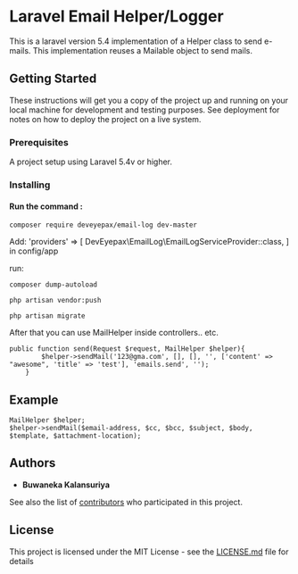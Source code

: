 # Laravel Email Helper/Logger

This is a laravel version 5.4 implementation of a Helper class to send e-mails. This implementation reuses a Mailable object to send mails.


## Getting Started

These instructions will get you a copy of the project up and running on your local machine for development and testing purposes. See deployment for notes on how to deploy the project on a live system.

### Prerequisites

A project setup using Laravel 5.4v or higher. 

### Installing

#### Run the command : 
```
composer require deveyepax/email-log dev-master
```

Add: 
 'providers' => [
    DevEyepax\EmailLog\EmailLogServiceProvider::class,
  ]
  in config/app
  
run:
```
composer dump-autoload
```

```
php artisan vendor:push
```

```
php artisan migrate
```

After that you can use MailHelper inside controllers.. etc.

```
public function send(Request $request, MailHelper $helper){
        $helper->sendMail('123@gma.com', [], [], '', ['content' => "awesome", 'title' => 'test'], 'emails.send', '');
    }
```

## Example

```
MailHelper $helper;
$helper->sendMail($email-address, $cc, $bcc, $subject, $body, $template, $attachment-location);
```


## Authors

* **Buwaneka Kalansuriya** 

See also the list of [contributors](https://github.com/your/project/contributors) who participated in this project.

## License

This project is licensed under the MIT License - see the [LICENSE.md](LICENSE.md) file for details
